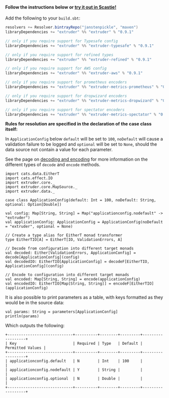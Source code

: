 #### Follow the instructions below or [try it out in Scastie!](https://scastie.scala-lang.org/janstenpickle/ozr3LrFpRdyDUqXio3RGtA/1)

Add the following to your `build.sbt`:
```scala
resolvers += Resolver.bintrayRepo("janstenpickle", "maven")
libraryDependencies += "extruder" %% "extruder" % "0.9.1"

// only if you require support for Typesafe config
libraryDependencies += "extruder" %% "extruder-typesafe" % "0.9.1"

// only if you require support for refined types
libraryDependencies += "extruder" %% "extruder-refined" % "0.9.1"

// only if you require support for AWS config
libraryDependencies += "extruder" %% "extruder-aws" % "0.9.1"

// only if you require support for prometheus encoders
libraryDependencies += "extruder" %% "extruder-metrics-prometheus" % "0.9.1"

// only if you require support for dropwizard encoders
libraryDependencies += "extruder" %% "extruder-metrics-dropwizard" % "0.9.1"

// only if you require support for spectator encoders
libraryDependencies += "extruder" %% "extruder-metrics-spectator" % "0.9.1"
```

**Rules for resolution are specified in the declaration of the case class itself:**

In `ApplicationConfig` below `default` will be set to `100`, `noDefault` will cause a validation failure to be logged and `optional` will be set to `None`, should the data source not contain a value for each parameter.

See the page on [decoding and encoding](decode_encode.html) for more information on the different types of `decode` and `encode` methods.

```tut:silent
import cats.data.EitherT
import cats.effect.IO
import extruder.core._
import extruder.core.MapSource._
import extruder.data._

case class ApplicationConfig(default: Int = 100, noDefault: String, optional: Option[Double])

val config: Map[String, String] = Map("applicationconfig.nodefault" -> "extruder")
val applicationConfig: ApplicationConfig = ApplicationConfig(noDefault = "extruder", optional = None)

// Create a type alias for EitherT monad transformer
type EitherTIO[A] = EitherT[IO, ValidationErrors, A]

// Decode from configuration into different target monads
val decoded: Either[ValidationErrors, ApplicationConfig] = decode[ApplicationConfig](config)
val decodedIO: EitherTIO[ApplicationConfig] = decodeF[EitherTIO, ApplicationConfig](config)

// Encode to configuration into different target monads
val encoded: Map[String, String] = encode(applicationConfig)
val encodedIO: EitherTIO[Map[String, String]] = encodeF[EitherTIO](applicationConfig)
```

It is also possible to print parameters as a table, with keys formatted as they would be in the source data:

```
val params: String = parameters[ApplicationConfig]
println(params)
```
Which outputs the following:
```
+-----------------------------+----------+--------+---------+------------------+
| Key                         | Required | Type   | Default | Permitted Values |
+-----------------------------+----------+--------+---------+------------------+
| applicationconfig.default   | N        | Int    | 100     |                  |
| applicationconfig.nodefault | Y        | String |         |                  |
| applicationconfig.optional  | N        | Double |         |                  |
+-----------------------------+----------+--------+---------+------------------+
```
